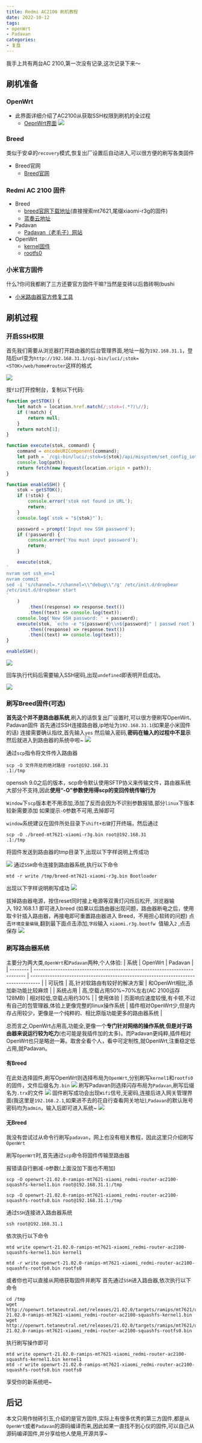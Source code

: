 ```yaml
---
title: Redmi AC2100 刷机教程
date: 2022-10-12
tags:
- openWrt
- Padavan
categories:
- 复盘
---
```

我手上共有两台AC 2100,第一次没有记录,这次记录下来～
## 刷机准备
### OpenWrt
- 此界面详细介绍了AC2100从获取SSH权限到刷机的全过程
	* [OepnWrt界面](https://openwrt.org/toh/xiaomi/xiaomi_redmi_router_ac2100) 
![](https://img.lystu.cn/imgBed/2022/10/12/bus0jiw45w1665541860150.png)
### Breed
类似于安卓的`recovery`模式,恢复出厂设置后自动进入,可以很方便的刷写各类固件
- Breed官网
	- [Breed官网](https://breed.hackpascal.net/)
### Redmi AC 2100 固件
- Breed
	- [breed官网下载地址](https://breed.hackpascal.net/breed-mt7621-xiaomi-r3g.bin)(直接搜索mt7621,尾缀xiaomi-r3g的固件)
	- [蓝奏云地址](https://wwu.lanzouj.com/i7h6d0dooidi)
- Padavan
	- [Padavan（老毛子）网站](https://opt.cn2qq.com/padavan/)
- OpenWrt
	- [kernel固件](https://downloads.openwrt.org/releases/22.03.0/targets/ramips/mt7621/openwrt-22.03.0-ramips-mt7621-xiaomi_redmi-router-ac2100-squashfs-kernel1.bin)
	- [rootfs0]([https://downloads.openwrt.org/releases/22.03.0/targets/ramips/mt7621/openwrt-22.03.0-ramips-mt7621-xiaomi_redmi-router-ac2100-squashfs-rootfs0.bin](https://downloads.openwrt.org/releases/22.03.0/targets/ramips/mt7621/openwrt-22.03.0-ramips-mt7621-xiaomi_redmi-router-ac2100-squashfs-rootfs0.bin))
### 小米官方固件
什么?你问我都刷了三方还要官方固件干嘛?当然是变砖以后救砖啊(bushi
- [小米路由器官方修复工具](http://miwifi.com/miwifi_download.html)
## 刷机过程
### 开启SSH权限
首先我们需要从浏览器打开路由器的后台管理界面,地址一般为`192.168.31.1`，登陆后url变为`http://192.168.31.1/cgi-bin/luci/;stok=<STOK>/web/home#router`这样的格式

![](https://img.lystu.cn/imgBed/2022/10/12/ta1lrpu7z81665542416680.png)

按`f12`打开控制台，复制以下代码:
```javaScript
function getSTOK() {
    let match = location.href.match(/;stok=(.*?)\//);
    if (!match) {
        return null;
    }
    return match[1];
}

function execute(stok, command) {
    command = encodeURIComponent(command);
    let path = `/cgi-bin/luci/;stok=${stok}/api/misystem/set_config_iotdev?bssid=SteelyWing&user_id=SteelyWing&ssid=-h%0A${command}%0A`;
    console.log(path);
    return fetch(new Request(location.origin + path));
}

function enableSSH() {
    stok = getSTOK();
    if (!stok) {
        console.error('stok not found in URL');
        return;
    }
    console.log(`stok = "${stok}"`);

    password = prompt('Input new SSH password');
    if (!password) {
        console.error('You must input password');
        return;
    }

    execute(stok, 
`
nvram set ssh_en=1
nvram commit
sed -i 's/channel=.*/channel=\\"debug\\"/g' /etc/init.d/dropbear
/etc/init.d/dropbear start
`
    )
        .then((response) => response.text())
        .then((text) => console.log(text));
    console.log('New SSH password: ' + password);
    execute(stok, `echo -e "${password}\\n${password}" | passwd root`)
        .then((response) => response.text())
        .then((text) => console.log(text));
}

enableSSH();
```

![](https://img.lystu.cn/imgBed/2022/10/12/ixrjtfqora1665542506694.png)

回车执行代码后需要输入SSH密码,出现`undefined`即表明开启成功。

![](https://img.lystu.cn/imgBed/2022/10/12/tfp728dsf81665542990586.png)
### 刷写Breed固件(可选)
**首先这个并不是路由器系统**,刷入的话恢复出厂设置时,可以很方便刷写OpenWrt、Padavan固件
首先通过SSH连接路由器,ip地址为`192.168.31.1`(如果是小米固件的话)
连接需要确认指纹,首先输入`yes`
然后输入密码,**密码在输入的过程中不显示**
然后就进入到路由器的系统中啦~
![](https://img.lystu.cn/imgBed/2022/10/12/c9uu0p1d6d1665543192540.png)

通过`scp`指令将文件传入路由器

```shell
scp -O 文件所处的绝对路径 root@192.168.31  
.1:/tmp
```

openssh 9.0之后的版本，scp命令默认使用SFTP协义来传输文件，路由器系统大部分不支持,因此**使用“-O”参数使用得scp的变回传统传输行为**

`Window`下`scp`版本老不用添加,添加了反而会因为不识别参数报错,部分`linux`下版本较新需要添加
如果提示`-O`参数不可用,去掉即可


`window`系统建议在固件所处目录下`shift+右键`打开终端，然后通过
```shell
scp -O ./breed-mt7621-xiaomi-r3g.bin root@192.168.31  
.1:/tmp
```
将固件发送到路由器的tmp目录下,出现以下字样说明上传成功

![](https://img.lystu.cn/imgBed/2022/10/12/uhi1qrs9te1665546719635.png)
通过`SSH`命令连接到路由器系统,执行以下命令
```shell
mtd -r write /tmp/breed-mt7621-xiaomi-r3g.bin Bootloader
```
出现以下字样说明刷写成功
![](https://img.lystu.cn/imgBed/2022/10/12/f6r491y9s61665546996376.png)

拔掉路由器电源，按住reset同时接上电源等双黄灯闪烁后松开, 浏览器输入 192.168.1.1 即可进入breed 
(如果以后路由器出现问题，路由器断电之后，使用取卡针插入路由器，再接电即可重置路由器进入 Breed，不用担心软砖的问题)
点击`环境变量编辑`,翻到最下面点击添加,`字段`输入 `xiaomi.r3g.bootfw`  值输入`2` ,点击 保存 
![](https://img.lystu.cn/imgBed/2022/10/12/u9h3vy8ue51665548020135.png)
### 刷写路由器系统
主要分为两大类,`OpenWrt`和`Padavan`两种,个人体验:
| 系统     | OpenWrt                                                                    | Padavan                                                                            |
| -------- | -------------------------------------------------------------------------- | ---------------------------------------------------------------------------------- |
| 可玩性   | 高,针对软路由有较好的解决方案                                              | 和OpenWrt相比,添加新功能比较麻烦                                                                               |
| 系统占用 | 高,空载占用50%~70%左右(AC 2100运存128MB)                                                            | 相对较低,空载占用约30%                                                                          |
| 使用体验 | 页面响应速度较慢,有卡顿,不过有自己的包管理器,体验上更像完整的linux操作系统 | 插件相对OpenWrt少,但是内存占用较少，更像是一个纯粹的、相比原版功能更多的路由器系统 |

总而言之,OpenWrt占用高,功能全,更像一个**专门针对网络的操作系统**,**但是对于路由器来说运行较为吃力**(也可能是我插件加的太多)。而Padavan更纯粹,插件相对OpenWrt也只是略逊一筹。取舍全看个人，看中可定制性,就OpenWrt,注重稳定低占用,就Padavan。

#### 有Breed

在此处选择固件,刷写OpenWrt则选择布局为`OpenWrt`,分别刷写`kernel1`和`rootfs0`的固件，文件后缀名为`.bin`
![](https://img.lystu.cn/imgBed/2022/10/12/dj9yg1xwwt1665570259025.png)
刷写Padavan则选择闪存布局为`Padavan`,刷写后缀名为`.trx`的文件
![](https://img.lystu.cn/imgBed/2022/10/12/98iqqj5alj1665570064136.png)
固件刷写成功会出现`Wifi`信号,无密码,连接后进入网关管理界面(我这里是`192.168.2.1`,如果进不去的花自行查看网关地址),`Padavan`的默认账号密码均为`admin`，输入后即可进入系统~
![](https://img.lystu.cn/imgBed/2022/10/12/ym4yqjziab64df4b21e8bb17233bf064b90e48f3b.jpg)

#### 无Breed

我没有尝试过从命令行刷写`padavan`，网上也没有相关教程，因此这里只介绍刷写`OpenWrt`


刷写`OpenWrt`时,首先通过`scp`命令将固件传输至路由器

报错请自行删减`-O`参数(上面没加下面也不用加)
```shell
scp -O openwrt-21.02.0-ramips-mt7621-xiaomi_redmi-router-ac2100-squashfs-kernel1.bin root@192.168.31.1:/tmp

scp -O openwrt-21.02.0-ramips-mt7621-xiaomi_redmi-router-ac2100-squashfs-rootfs0.bin root@192.168.31.1:/tmp
```
通过`SSH`连接进入路由器系统
```shell
ssh root@192.168.31.1
```
依次执行以下命令
```shell
mtd write openwrt-21.02.0-ramips-mt7621-xiaomi_redmi-router-ac2100-squashfs-kernel1.bin kernel1

mtd -r write openwrt-21.02.0-ramips-mt7621-xiaomi_redmi-router-ac2100-squashfs-rootfs0.bin rootfs0

```

或者你也可以直接从网络获取固件并刷写
首先通过`SSH`进入路由器,依次执行以下命令
```shell
cd /tmp
wget http://openwrt.tetaneutral.net/releases/21.02.0/targets/ramips/mt7621/openwrt-21.02.0-ramips-mt7621-xiaomi_redmi-router-ac2100-squashfs-kernel1.bin 
wget http://openwrt.tetaneutral.net/releases/21.02.0/targets/ramips/mt7621/openwrt-21.02.0-ramips-mt7621-xiaomi_redmi-router-ac2100-squashfs-rootfs0.bin

```
执行刷写操作即可
```shell
mtd write openwrt-21.02.0-ramips-mt7621-xiaomi_redmi-router-ac2100-squashfs-kernel1.bin kernel1
mtd -r write openwrt-21.02.0-ramips-mt7621-xiaomi_redmi-router-ac2100-squashfs-rootfs0.bin rootfs0
```
享受你的新系统吧~

## 后记
本文只用作抛砖引玉,介绍的是官方固件,实际上有很多优秀的第三方固件,都是从`OpenWrt`或者`Padavan`的源码编译而来,因此如果一直找不到心仪的固件,可以自己从源码编译固件,并分享给他人使用,开源共享~
